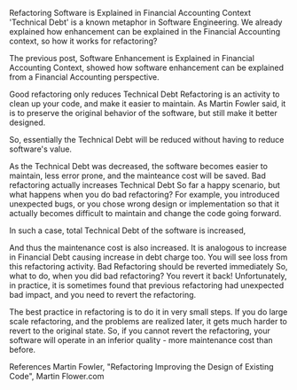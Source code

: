 Refactoring Software is Explained in Financial Accounting Context
'Technical Debt' is a known metaphor in Software Engineering. We already explained how enhancement can be explained in the Financial Accounting context, so how it works for refactoring?

The previous post, Software Enhancement is Explained in Financial Accounting Context, showed how software enhancement can be explained from a Financial Accounting perspective.

Good refactoring only reduces Technical Debt
Refactoring is an activity to clean up your code, and make it easier to maintain. As Martin Fowler said, it is to preserve the original behavior of the software, but still make it better designed.


So, essentially the Technical Debt will be reduced without having to reduce software's value.

As the Technical Debt was decreased, the software becomes easier to maintain, less error prone, and the mainteance cost will be saved.
Bad refactoring actually increases Technical Debt
So far a happy scenario, but what happens when you do bad refactoring? For example, you introduced unexpected bugs, or you chose wrong design or implementation so that it actually becomes difficult to maintain and change the code going forward.


In such a case, total Technical Debt of the software is increased,

And thus the maintenance cost is also increased. It is analogous to increase in Financial Debt causing increase in debt charge too. You will see loss from this refactoring activity.
Bad Refactoring should be reverted immediately
So, what to do, when you did bad refactoring? You revert it back! Unfortunately, in practice, it is sometimes found that previous refactoring had unexpected bad impact, and you need to revert the refactoring.

The best practice in refactoring is to do it in very small steps. If you do large scale refactoring, and the problems are realized later, it gets much harder to revert to the original state. So, if you cannot revert the refactoring, your software will operate in an inferior quality - more maintenance cost than before.

References
Martin Fowler, "Refactoring Improving the Design of Existing Code", Martin Flower.com